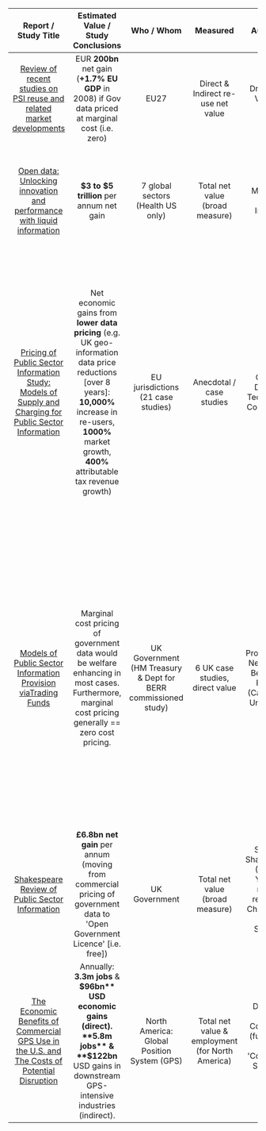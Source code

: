 |                                                      Report / Study Title                                                         |                                                                                 Estimated Value / Study Conclusions                                                                                                |                           Who / Whom                           |                     Measured                     |                                       Author(s)                                      | Year |                                                                                                                                                           Notes                                                                                                                                                           |
|:---------------------------------------------------------------------------------------------------------------------------------:|:------------------------------------------------------------------------------------------------------------------------------------------------------------------------------------------------------------------:|:--------------------------------------------------------------:|:------------------------------------------------:|:------------------------------------------------------------------------------------:|:----:|:-------------------------------------------------------------------------------------------------------------------------------------------------------------------------------------------------------------------------------------------------------------------------------------------------------------------------:|
| [Review of recent studies on PSI reuse and related market developments](http://goo.gl/JWqAVn)                                     | EUR **200bn** net gain (**+1.7% EU GDP** in 2008) if Gov data priced at marginal cost (i.e. zero)                                                                                                                  | EU27                                                           | Direct & Indirect re-use net value               | Dr Graham Vickery, OECD                                                              | 2008 | Argues for marginal cost pricing to maximise gains                                                                                                                                                                                                                                                                        |
| [Open data: Unlocking innovation and performance with liquid information](http://goo.gl/Zhb5ad)                                   | **$3 to $5 trillion** per annum net gain                                                                                                                                                                           | 7 global sectors (Health US only)                              | Total net value (broad measure)                  | McKinsey Global Institute                                                            | 2013 | Most benefit realised by consumers, followed by private sector. Also notes barriers to overcome e.g. privacy concerns.                                                                                                                                                                                                    |
| [Pricing of Public Sector Information Study: Models of Supply and Charging for Public Sector Information](http://goo.gl/RJaPD6)   | Net economic gains from **lower data pricing** (e.g. UK geo-information data price reductions [over 8 years]: **10,000%** increase in re-users, **1000%** market growth, **400%** attributable tax revenue growth) | EU jurisdictions (21 case studies)                             | Anecdotal / case studies                         | Citadel, Deloitte, Tech4i2, EU Commission                                            | 2011 | Also includes good theoretical analysis, with pretty graphs. Concludes lowered charges likely to create increased downstream market activity, employment and tax receipts. Excellent discussion of public sector perverse pricing incentives (pg. 71).                                                                    |
| [Models of Public Sector Information Provision viaTrading Funds](http://goo.gl/l5Aj4d)                                            | Marginal cost pricing of government data would be welfare enhancing in most cases. Furthermore, marginal cost pricing generally == zero cost pricing.                                                              | UK Government (HM Treasury & Dept for BERR commissioned study) | 6 UK case studies, direct value                  | Professors D Newbery, L Bently & R Pollock (Cambridge University)                    | 2008 | Particularly in the cases of Ordnance Survey (geo-spatial), Land Registry, Companies and Driver Licensing data, above marginal (zero) cost pricing found to be highly distortionary. However, for the latter three, a 'two-part' tariff could be used to efficiently recover initial fixed costs (i.e. registration fees) |
| [Shakespeare Review of Public Sector Information](https://goo.gl/GRHhvC)                                                          | **£6.8bn net gain** per annum (moving from commercial pricing of government data to 'Open Government Licence' [i.e. free])                                                                                         | UK Government                                                  | Total net value (broad measure)                  | Stephan Shakespeare (CEO of YouGov market research, Chairman of Data Strategy Board) | 2012 | Economic modelling by KPMG. Advocated a 'two-track' strategy: 'high quality core data' & 'publish early even if imperfect'                                                                                                                                                                                                |
| [The Economic Benefits of Commercial GPS Use in the U.S. and The Costs of Potential Disruption](http://goo.gl/qcHYpz)             | Annually: **3.3m jobs** & **$96bn** USD economic gains (direct). **5.8m jobs** & **$122bn** USD gains in downstream GPS-intensive industries (indirect).                                                           | North America: Global Position System (GPS)                    | Total net value & employment (for North America) | Dr Pham, NDP Consulting (funded by the 'Coalition to Save Our GPS')                  | 2011 | Warrants sceptical examination of analysis and conclusions: appears to be part of a political lobbying campaign                                                                                                                                                                                                           |
